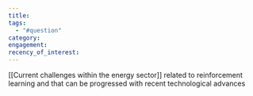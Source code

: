 ```yaml
---
title: 
tags:
  - "#question"
category:
engagement: 
recency_of_interest:
---
```


[[Current challenges within the energy sector]] related to reinforcement learning and that can be progressed with recent technological advances

